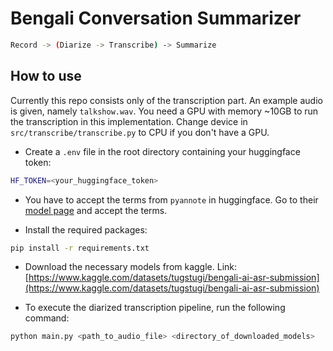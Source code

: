 # Bengali Conversation Summarizer

```bash
Record -> (Diarize -> Transcribe) -> Summarize
```

## How to use

Currently this repo consists only of the transcription part. An example audio is given, namely `talkshow.wav`. You need a GPU with memory ~10GB to run the transcription in this implementation. Change device in `src/transcribe/transcribe.py` to CPU if you don't have a GPU.

- Create a `.env` file in the root directory containing your huggingface token:

```bash
HF_TOKEN=<your_huggingface_token>
````

- You have to accept the terms from `pyannote` in huggingface. Go to their [model page](https://huggingface.co/pyannote/speaker-diarization-3.1) and accept the terms.

- Install the required packages:

```bash
pip install -r requirements.txt
```

- Download the necessary models from kaggle. Link: [https://www.kaggle.com/datasets/tugstugi/bengali-ai-asr-submission](https://www.kaggle.com/datasets/tugstugi/bengali-ai-asr-submission)

- To execute the diarized transcription pipeline, run the following command:

```bash
python main.py <path_to_audio_file> <directory_of_downloaded_models>
```
